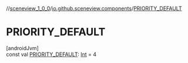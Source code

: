 //[sceneview_1_0_0](../../index.md)/[io.github.sceneview.components](index.md)/[PRIORITY_DEFAULT](-p-r-i-o-r-i-t-y_-d-e-f-a-u-l-t.md)

# PRIORITY_DEFAULT

[androidJvm]\
const val [PRIORITY_DEFAULT](-p-r-i-o-r-i-t-y_-d-e-f-a-u-l-t.md): [Int](https://kotlinlang.org/api/latest/jvm/stdlib/kotlin/-int/index.html) = 4

